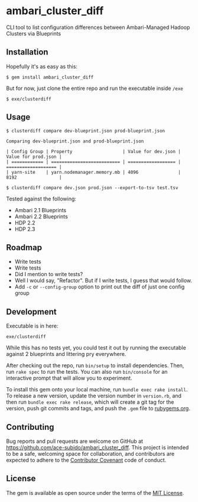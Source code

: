 # ambari_cluster_diff

CLI tool to list configuration differences between Ambari-Managed Hadoop Clusters via Blueprints

## Installation

Hopefully it's as easy as this:

    $ gem install ambari_cluster_diff

But for now, just clone the entire repo and run the executable inside `/exe`

    $ exe/clusterdiff

## Usage

```
$ clusterdiff compare dev-blueprint.json prod-blueprint.json

Comparing dev-blueprint.json and prod-blueprint.json

| Config Group | Property                   | Value for dev.json | Value for prod.json |
| ============ | ========================== | ================== | =================== |
| yarn-site    | yarn.nodemanager.memory.mb | 4096               | 8192                |

$ clusterdiff compare dev.json prod.json --export-to-tsv test.tsv
```

Tested against the following:

- Ambari 2.1 Blueprints
- Ambari 2.2 Blueprints
- HDP 2.2
- HDP 2.3

## Roadmap

- Write tests
- Write tests
- Did I mention to write tests?
- Well I would say, "Refactor". But if I write tests, I guess that would follow.
- Add `-c` or `--config-group` option to print out the diff of just one config group

## Development

Executable is in here:

```
exe/clusterdiff
```

While this has no tests yet, you could test it out by running the executable against 2 blueprints and littering pry everywhere.

After checking out the repo, run `bin/setup` to install dependencies. Then, run `rake spec` to run the tests. You can also run `bin/console` for an interactive prompt that will allow you to experiment.

To install this gem onto your local machine, run `bundle exec rake install`. To release a new version, update the version number in `version.rb`, and then run `bundle exec rake release`, which will create a git tag for the version, push git commits and tags, and push the `.gem` file to [rubygems.org](https://rubygems.org).

## Contributing

Bug reports and pull requests are welcome on GitHub at https://github.com/ace-subido/ambari_cluster_diff. This project is intended to be a safe, welcoming space for collaboration, and contributors are expected to adhere to the [Contributor Covenant](http://contributor-covenant.org) code of conduct.

## License

The gem is available as open source under the terms of the [MIT License](http://opensource.org/licenses/MIT).

